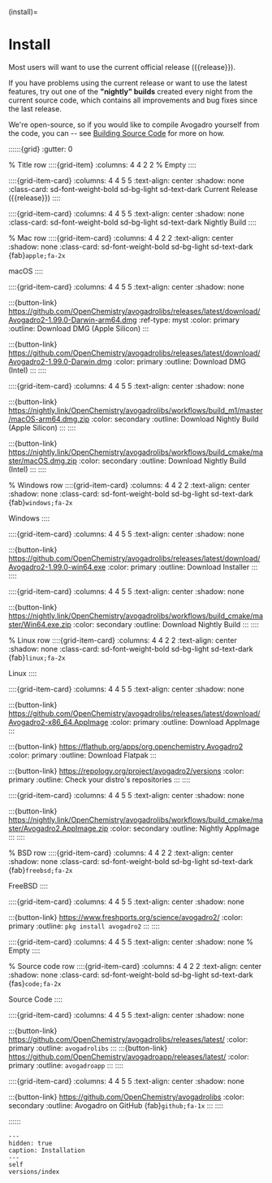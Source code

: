 (install)=

# Install

Most users will want to use the current official release ({{release}}).

If you have problems using the current release or want to use the latest features, try out one of the **"nightly" builds** created every night from the current source code, which contains all improvements and bug fixes since the last release.

We're open-source, so if you would like to compile Avogadro yourself from the code, you can -- see [Building Source Code](develop-build) for more on how.


::::::{grid}
:gutter: 0

% Title row
::::{grid-item}
:columns: 4 4 2 2
% Empty
::::


::::{grid-item-card}
:columns: 4 4 5 5
:text-align: center
:shadow: none
:class-card: sd-font-weight-bold sd-bg-light sd-text-dark
Current Release ({{release}})
::::


::::{grid-item-card}
:columns: 4 4 5 5
:text-align: center
:shadow: none
:class-card: sd-font-weight-bold sd-bg-light sd-text-dark
Nightly Build
::::


% Mac row
::::{grid-item-card}
:columns: 4 4 2 2
:text-align: center
:shadow: none
:class-card: sd-font-weight-bold sd-bg-light sd-text-dark
{fab}`apple;fa-2x`

macOS
::::


::::{grid-item-card}
:columns: 4 4 5 5
:text-align: center
:shadow: none

:::{button-link} https://github.com/OpenChemistry/avogadrolibs/releases/latest/download/Avogadro2-1.99.0-Darwin-arm64.dmg
:ref-type: myst
:color: primary
:outline:
Download DMG (Apple Silicon)
:::

:::{button-link} https://github.com/OpenChemistry/avogadrolibs/releases/latest/download/Avogadro2-1.99.0-Darwin.dmg
:color: primary
:outline:
Download DMG (Intel)
:::
::::


::::{grid-item-card}
:columns: 4 4 5 5
:text-align: center
:shadow: none

:::{button-link} https://nightly.link/OpenChemistry/avogadrolibs/workflows/build_m1/master/macOS-arm64.dmg.zip
:color: secondary
:outline:
Download Nightly Build (Apple Silicon)
:::
::::


:::{button-link} https://nightly.link/OpenChemistry/avogadrolibs/workflows/build_cmake/master/macOS.dmg.zip
:color: secondary
:outline:
Download Nightly Build (Intel)
:::
::::


% Windows row
::::{grid-item-card}
:columns: 4 4 2 2
:text-align: center
:shadow: none
:class-card: sd-font-weight-bold sd-bg-light sd-text-dark
{fab}`windows;fa-2x`

Windows
::::


::::{grid-item-card}
:columns: 4 4 5 5
:text-align: center
:shadow: none

:::{button-link} https://github.com/OpenChemistry/avogadrolibs/releases/latest/download/Avogadro2-1.99.0-win64.exe
:color: primary
:outline:
Download Installer
:::
::::


::::{grid-item-card}
:columns: 4 4 5 5
:text-align: center
:shadow: none

:::{button-link} https://nightly.link/OpenChemistry/avogadrolibs/workflows/build_cmake/master/Win64.exe.zip
:color: secondary
:outline:
Download Nightly Build
:::
::::


% Linux row
::::{grid-item-card}
:columns: 4 4 2 2
:text-align: center
:shadow: none
:class-card: sd-font-weight-bold sd-bg-light sd-text-dark
{fab}`linux;fa-2x`

Linux
::::

::::{grid-item-card}
:columns: 4 4 5 5
:text-align: center
:shadow: none

:::{button-link} https://github.com/OpenChemistry/avogadrolibs/releases/latest/download/Avogadro2-x86_64.AppImage
:color: primary
:outline:
Download AppImage
:::

:::{button-link} https://flathub.org/apps/org.openchemistry.Avogadro2
:color: primary
:outline:
Download Flatpak
:::

:::{button-link} https://repology.org/project/avogadro2/versions
:color: primary
:outline:
Check your distro's repositories
:::
::::


::::{grid-item-card}
:columns: 4 4 5 5
:text-align: center
:shadow: none

:::{button-link} https://nightly.link/OpenChemistry/avogadrolibs/workflows/build_cmake/master/Avogadro2.AppImage.zip
:color: secondary
:outline:
Nightly AppImage
:::
::::


% BSD row
::::{grid-item-card}
:columns: 4 4 2 2
:text-align: center
:shadow: none
:class-card: sd-font-weight-bold sd-bg-light sd-text-dark
{fab}`freebsd;fa-2x`

FreeBSD
::::

::::{grid-item-card}
:columns: 4 4 5 5
:text-align: center
:shadow: none

:::{button-link} https://www.freshports.org/science/avogadro2/
:color: primary
:outline:
`pkg install avogadro2`
:::
::::

::::{grid-item-card}
:columns: 4 4 5 5
:text-align: center
:shadow: none
% Empty
::::


% Source code row
::::{grid-item-card}
:columns: 4 4 2 2
:text-align: center
:shadow: none
:class-card: sd-font-weight-bold sd-bg-light sd-text-dark
{fas}`code;fa-2x`

Source Code
::::

::::{grid-item-card}
:columns: 4 4 5 5
:text-align: center
:shadow: none

:::{button-link} https://github.com/OpenChemistry/avogadrolibs/releases/latest/
:color: primary
:outline:
`avogadrolibs`
:::
:::{button-link} https://github.com/OpenChemistry/avogadroapp/releases/latest/
:color: primary
:outline:
`avogadroapp`
:::
::::

::::{grid-item-card}
:columns: 4 4 5 5
:text-align: center
:shadow: none

:::{button-link} https://github.com/OpenChemistry/avogadrolibs
:color: secondary
:outline:
Avogadro on GitHub {fab}`github;fa-1x`
:::
::::

::::::


```{toctree}
---
hidden: true
caption: Installation
---
self
versions/index
```
